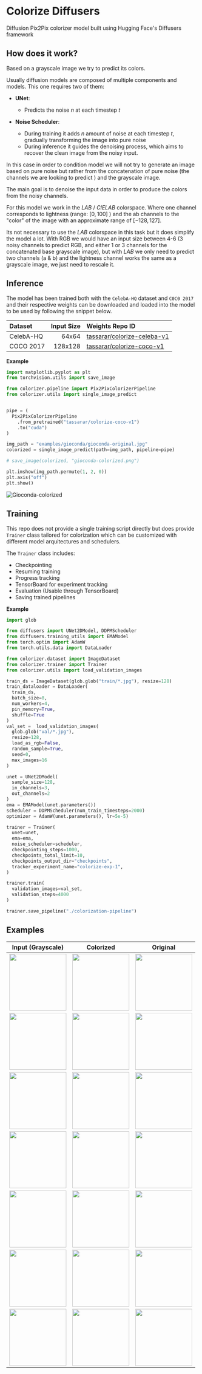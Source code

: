 # Colorize Diffusers

Diffusion Pix2Pix colorizer model built using Hugging Face's Diffusers framework

## How does it work?

Based on a grayscale image we try to predict its colors.


Usually diffusion models are composed of multiple components and models. This one requires two of them:
- **UNet**:
  - Predicts the noise $n$ at each timestep $t$


- **Noise Scheduler**:
    - During training it adds $n$ amount of noise at each timestep $t$, gradually transforming the image into pure noise
    - During inference it guides the denoising process, which aims to recover the clean image from the noisy input.


In this case in order to condition model we will not try to generate an image based on pure noise but rather from the concatenation of pure noise (the channels we are looking to predict <color>) and the grayscale image.

The main goal is to denoise the input data in order to produce the colors from the noisy channels.

For this model we work in the $LAB$ / $CIELAB$ colorspace. Where one channel corresponds to lightness (range: $[0, 100]$ ) and the ab channels to the "color" of the image with an approximate range of $[-128, 127]$.

Its not necessary to use the $LAB$ colorspace in this task but it does simplify the model a lot. With RGB we would have an input size between 4-6 (3 noisy channels to predict RGB, and either 1 or 3 channels for the concatenated base grayscale image), but with $LAB$ we only need to predict two channels (a & b) and the lightness channel works the same as a grayscale image, we just need to rescale it.

## Inference

The model has been trained both with the `CelebA-HQ` dataset and `C0C0 2017` and their respective weights can be downloaded and loaded into the model to be used by following the snippet below.

|Dataset|Input Size|Weights Repo ID|
|:---|---:|:---|
|CelebA-HQ|64x64|[tassarar/colorize-celeba-v1](https://huggingface.co/tassarar/colorize-celeba-v1)|
|COCO 2017|128x128|[tassarar/colorize-coco-v1](https://huggingface.co/tassarar/colorize-coco-v1)|

**Example**
```python
import matplotlib.pyplot as plt
from torchvision.utils import save_image

from colorizer.pipeline import Pix2PixColorizerPipeline
from colorizer.utils import single_image_predict


pipe = (
  Pix2PixColorizerPipeline
    .from_pretrained("tassarar/colorize-coco-v1")
    .to("cuda")
)

img_path = "examples/gioconda/gioconda-original.jpg"
colorized = single_image_predict(path=img_path, pipeline=pipe)

# save_image(colorized, "gioconda-colorized.png")

plt.imshow(img_path.permute(1, 2, 0))
plt.axis("off")
plt.show()
```

![Gioconda-colorized](./examples/gioconda/gioconda-colorized-1.png)

## Training

This repo does not provide a single training script directly but does provide `Trainer` class tailored for colorization which can be customized with different model arquitectures and schedulers.

The `Trainer` class includes:
- Checkpointing
- Resuming training
- Progress tracking
- TensorBoard for experiment tracking
- Evaluation (Usable through TensorBoard)
- Saving trained pipelines

**Example**
```python
import glob

from diffusers import UNet2DModel, DDPMScheduler
from diffusers.training_utils import EMAModel
from torch.optim import AdamW
from torch.utils.data import DataLoader

from colorizer.dataset import ImageDataset
from colorizer.trainer import Trainer
from colorizer.utils import load_validation_images

train_ds = ImageDataset(glob.glob("train/*.jpg"), resize=128)
train_dataloader = DataLoader(
  train_ds,
  batch_size=8,
  num_workers=4,
  pin_memory=True,
  shuffle=True
)
val_set =  load_validation_images(
  glob.glob("val/*.jpg"),
  resize=128,
  load_as_rgb=False,
  random_sample=True,
  seed=0,
  max_images=16
)

unet = UNet2DModel(
  sample_size=128,
  in_channels=3,
  out_channels=2
)
ema = EMAModel(unet.parameters())
scheduler = DDPMScheduler(num_train_timesteps=2000)
optimizer = AdamW(unet.parameters(), lr=5e-5)

trainer = Trainer(
  unet=unet,
  ema=ema,
  noise_scheduler=scheduler,
  checkpointing_steps=1000,
  checkpoints_total_limit=10,
  checkpoints_output_dir="checkpoints",
  tracker_experiment_name="colorize-exp-1",
)

trainer.train(
  validation_images=val_set,
  validation_steps=4000
)

trainer.save_pipeline("./colorization-pipeline")
```

## Examples

| Input (Grayscale) | Colorized | Original |
|---|---|---|
|<img src="examples/sign/sign-bw.png" height=150>| <img src=examples/sign/sign-colorized-1.png height=150> | <img src=examples/sign/sign-original.png height=150> |
|<img src="examples/city/city-bw.png" height=150>| <img src=examples/city/city-colorized-1.png height=150> | <img src=examples/city/city-original.png height=150> |
|<img src="examples/dog/dog-bw.png" height=150>| <img src=examples/dog/dog-colorized-1.png height=150> | <img src=examples/dog/dog-original.png height=150> |
|<img src="examples/room/room-bw.png" height=150>| <img src=examples/room/room-colorized-1.png height=150> | <img src=examples/room/room-original.png height=150> |
|<img src="examples/room2/room2-bw.png" height=150>| <img src=examples/room2/room2-colorized-1.png height=150> | <img src=examples/room2/room2-original.png height=150> |
|<img src="examples/snow/snow-bw.png" height=150>| <img src=examples/snow/snow-colorized-1.png height=150> | <img src=examples/snow/snow-original.png height=150> |
|<img src="examples/tv/tv-bw.png" height=150>| <img src=examples/tv/tv-colorized-1.png height=150> | <img src=examples/tv/tv-original.png height=150> |
